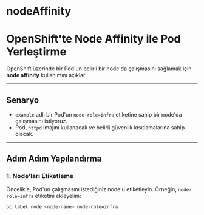# nodeAffinity

# OpenShift'te Node Affinity ile Pod Yerleştirme

 OpenShift üzerinde bir Pod'un belirli bir node'da çalışmasını sağlamak için **node affinity** kullanımını açıklar.

---

## Senaryo

- `example` adlı bir Pod'un `node-role=infra` etiketine sahip bir node'da çalışmasını istiyoruz.
- Pod, `httpd` imajını kullanacak ve belirli güvenlik kısıtlamalarına sahip olacak.

---

## Adım Adım Yapılandırma

### 1. Node'ları Etiketleme

Öncelikle, Pod'un çalışmasını istediğiniz node'u etiketleyin. Örneğin, `node-role=infra` etiketini ekleyelim:

```bash
oc label node <node-name> node-role=infra
